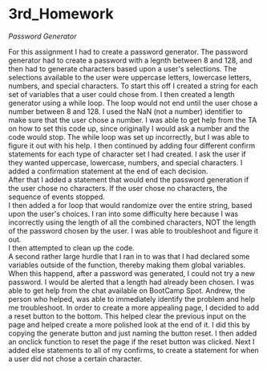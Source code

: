 # 3rd_Homework
*Password Generator*


For this assignment I had to create a password generator.   The password generator had to create a password with a legnth between 8 and 128, and then had to generate characters based upon a user's selections.  The selections available to the user were uppercase letters, lowercase letters, numbers, and special characters.
To start this off I created a string for each set of variables that a user could chose from.   I then created a length generator using a while loop.   The loop would not end until the user chose a number between 8 and 128.   I used the NaN (not a number) identifier to make sure that the user chose a number.  I was able to get help from the TA on how to set this code up, since originally I would ask a number and the code would stop.  The while loop was set up incorrectly, but I was able to figure it out with his help.
I then continued by adding four different confirm statements for each type of character set I had created.   I ask the user if they wanted uppercase, lowercase, numbers, and special characters. I added a confirmation statement at the end of each decision.   
After that I added a statement that would end the password generation if the user chose no characters.   If the user chose no characters, the sequence of events stopped.  
I then added a for loop that would randomize over the entire string, based upon the user's choices.   I ran into some difficulty here because I was incorrectly using the length of all the combined characters, NOT the length of the password chosen by the user.   I was able to troubleshoot and figure it out.  
I then attempted to clean up the code.  
A second rather large hurdle that I ran in to was that I had declared some variables outside of the function, thereby making them global variables.   When this happend, after a password was generated, I could not try a new password.   I would be alerted that a length had already been chosen.  I was able to get help from the chat available on BootCamp Spot.   Andrew, the person who helped, was able to immediately identify the problem and help me troubleshoot.
In order to create a more appealing page, I decided to add a reset button to the bottom.  This helped clear the previous input on the page and helped create a more polished look at the end of it.  I did this by copying the generate button and just naming the button reset.   I then added an onclick function to reset the page if the reset button was clicked.
Next I added else statements to all of my confirms, to create a statement for when a user did not chose a certain character.
